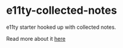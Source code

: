 # e11ty-collected-notes

e11ty starter hooked up with collected notes.

Read more about it [here](https://collectednotes.com/jenaro/collected-notes-as-a-cms)
